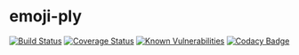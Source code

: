 # emoji-ply

[![Build Status](https://travis-ci.org/manuerumx/emoji-ply.svg?branch=master)](https://travis-ci.org/manuerumx/emoji-ply)
[![Coverage Status](https://coveralls.io/repos/github/manuerumx/emoji-ply/badge.svg?branch=master)](https://coveralls.io/github/manuerumx/emoji-ply?branch=master)
[![Known Vulnerabilities](https://snyk.io/test/github/manuerumx/emoji-ply/badge.svg?targetFile=app%2Fpackage.json)](https://snyk.io/test/github/manuerumx/emoji-ply?targetFile=app%2Fpackage.json)
[![Codacy Badge](https://api.codacy.com/project/badge/Grade/3c567fb9c97a4381b138fef006a22acf)](https://www.codacy.com/app/manuerumx/emoji-ply?utm_source=github.com&amp;utm_medium=referral&amp;utm_content=manuerumx/emoji-ply&amp;utm_campaign=Badge_Grade)
